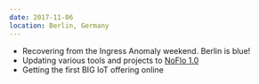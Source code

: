 ```yaml
---
date: 2017-11-06
location: Berlin, Germany
---
```

* Recovering from the Ingress Anomaly weekend. Berlin is blue!
* Updating various tools and projects to [NoFlo 1.0](/blog/noflo-10-prep/)
* Getting the first BIG IoT offering online
